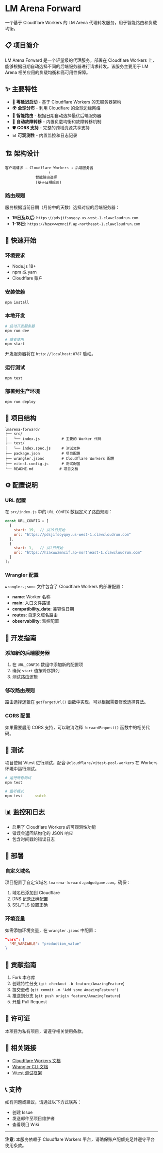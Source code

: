 # LM Arena Forward

一个基于 Cloudflare Workers 的 LM Arena 代理转发服务，用于智能路由和负载均衡。

## 📋 项目简介

LM Arena Forward 是一个轻量级的代理服务，部署在 Cloudflare Workers 上，能够根据日期自动选择不同的后端服务器进行请求转发。该服务主要用于 LM Arena 相关应用的负载均衡和高可用性保障。

## ✨ 主要特性

- 🚀 **零延迟启动** - 基于 Cloudflare Workers 的无服务器架构
- 🌍 **全球分布** - 利用 Cloudflare 的全球边缘网络
- 📅 **智能路由** - 根据日期自动选择最优后端服务器
- 🔄 **自动故障转移** - 内置负载均衡和故障转移机制
- 🛡️ **CORS 支持** - 完整的跨域资源共享支持
- 📊 **可观测性** - 内置监控和日志记录

## 🏗️ 架构设计

```
客户端请求 → Cloudflare Workers → 后端服务器
                    ↓
              智能路由选择
              (基于日期规则)
```

### 路由规则

服务根据当前日期（月份中的天数）选择对应的后端服务器：

- **19日及以后**: `https://pdsjifsoyqoy.us-west-1.clawcloudrun.com`
- **1-18日**: `https://hzaxwwzmncif.ap-northeast-1.clawcloudrun.com`

## 🚀 快速开始

### 环境要求

- Node.js 18+ 
- npm 或 yarn
- Cloudflare 账户

### 安装依赖

```bash
npm install
```

### 本地开发

```bash
# 启动开发服务器
npm run dev

# 或者使用
npm start
```

开发服务器将在 `http://localhost:8787` 启动。

### 运行测试

```bash
npm test
```

### 部署到生产环境

```bash
npm run deploy
```

## 📁 项目结构

```
lmarena-forward/
├── src/
│   └── index.js          # 主要的 Worker 代码
├── test/
│   └── index.spec.js     # 测试文件
├── package.json          # 项目配置
├── wrangler.jsonc        # Cloudflare Workers 配置
├── vitest.config.js      # 测试配置
└── README.md            # 项目文档
```

## ⚙️ 配置说明

### URL 配置

在 `src/index.js` 中的 `URL_CONFIG` 数组定义了路由规则：

```javascript
const URL_CONFIG = [
  {
    start: 19,  // 从19日开始
    url: "https://pdsjifsoyqoy.us-west-1.clawcloudrun.com"
  },
  {
    start: 1,   // 从1日开始
    url: "https://hzaxwwzmncif.ap-northeast-1.clawcloudrun.com"
  }
];
```

### Wrangler 配置

`wrangler.jsonc` 文件包含了 Cloudflare Workers 的部署配置：

- **name**: Worker 名称
- **main**: 入口文件路径
- **compatibility_date**: 兼容性日期
- **routes**: 自定义域名路由
- **observability**: 监控配置

## 🔧 开发指南

### 添加新的后端服务器

1. 在 `URL_CONFIG` 数组中添加新的配置项
2. 确保 `start` 值按降序排列
3. 测试路由逻辑

### 修改路由规则

路由选择逻辑在 `getTargetUrl()` 函数中实现，可以根据需要修改选择算法。

### CORS 配置

如果需要启用 CORS 支持，可以取消注释 `forwardRequest()` 函数中的相关代码。

## 🧪 测试

项目使用 Vitest 进行测试，配合 `@cloudflare/vitest-pool-workers` 在 Workers 环境中运行测试。

```bash
# 运行所有测试
npm test

# 监听模式
npm test -- --watch
```

## 📊 监控和日志

- 启用了 Cloudflare Workers 的可观测性功能
- 错误会返回结构化的 JSON 响应
- 包含时间戳的错误日志

## 🚀 部署

### 自定义域名

项目配置了自定义域名 `lmarena-forward.godgodgame.com`，确保：

1. 域名已添加到 Cloudflare
2. DNS 记录正确配置
3. SSL/TLS 设置正确

### 环境变量

如需添加环境变量，在 `wrangler.jsonc` 中配置：

```json
"vars": {
  "MY_VARIABLE": "production_value"
}
```

## 🤝 贡献指南

1. Fork 本仓库
2. 创建特性分支 (`git checkout -b feature/AmazingFeature`)
3. 提交更改 (`git commit -m 'Add some AmazingFeature'`)
4. 推送到分支 (`git push origin feature/AmazingFeature`)
5. 开启 Pull Request

## 📄 许可证

本项目为私有项目，请遵守相关使用条款。

## 🔗 相关链接

- [Cloudflare Workers 文档](https://developers.cloudflare.com/workers/)
- [Wrangler CLI 文档](https://developers.cloudflare.com/workers/wrangler/)
- [Vitest 测试框架](https://vitest.dev/)

## 📞 支持

如有问题或建议，请通过以下方式联系：

- 创建 Issue
- 发送邮件至项目维护者
- 查看项目 Wiki

---

**注意**: 本服务依赖于 Cloudflare Workers 平台，请确保账户配额充足并遵守平台使用条款。
